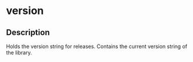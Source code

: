 # version


## Description
Holds the version string for releases.
Contains the current version string of the library.
